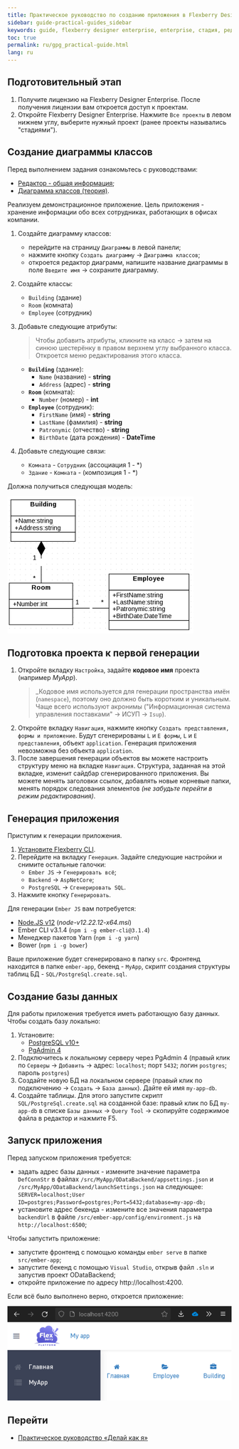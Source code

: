 ```yaml
---
title: Практическое руководство по созданию приложения в Flexberry Designer Enterprise
sidebar: guide-practical-guides_sidebar
keywords: guide, flexberry designer enterprise, enterprise, стадия, редактор, диаграмма классов, создание диаграммы
toc: true
permalink: ru/gpg_practical-guide.html
lang: ru
---
```


## Подготовительный этап
1. Получите лицензию на Flexberry Designer Enterprise. После получения лицензии вам откроется доступ к проектам.
2. Откройте Flexberry Designer Enterprise. Нажмите `Все проекты` в левом нижнем углу, выберите нужный проект (ранее проекты назывались "стадиями").

## Создание диаграммы классов
Перед выполнением задания ознакомьтесь с руководствами:
- [Редактор - общая информация](gpg_editor-guide.md);
- [Диаграмма классов (теория)](../flexberry-desinger/gpg_class-diagram.ru.md).


Реализуем демонстрационное приложение. Цель приложения - хранение информации обо всех сотрудниках, работающих в офисах компании.

1. Создайте диаграмму классов:
   - перейдите на страницу `Диаграммы` в левой панели;
   - нажмите кнопку `Создать диаграмму` -> `Диаграмма классов`;
   - откроется редактор диаграмм, напишите название диаграммы в поле `Введите имя` -> сохраните диаграмму.

2. Создайте классы:
   - `Building` (здание)
   - `Room` (комната)
   - `Employee` (сотрудник)

3. Добавьте следующие атрибуты:
   > Чтобы добавить атрибуты, кликните на класс -> затем на синюю шестерёнку в правом верхнем углу выбранного класса. Откроется меню редактирования этого класса.
   - **`Building`** (здание):
     - `Name` (название) - **string**
     - `Address` (адрес) - **string**
   - **`Room`** (комната):
     - `Number` (номер) - **int**
   - **`Employee`** (сотрудник):
     - `FirstName` (имя) - **string**
     - `LastName` (фамилия) - **string**
     - `Patronymic` (отчество) - **string**
     - `BirthDate` (дата рождения) - **DateTime**

4. Добавьте следующие связи:
   - `Комната` - `Сотрудник` (ассоциация 1 - *)
   - `Здание` - `Комната` -  (композиция 1 - *)

Должна получиться следующая модель:

![модель](/images/pages/guides/flexberry-designer-enterprise/practical-guide-model.png)

## Подготовка проекта к первой генерации
1. Откройте вкладку `Настройка`, задайте **кодовое имя** проекта (например _MyApp_).
   > _Кодовое имя используется для генерации пространства имён (`namespace`), поэтому оно должно быть коротким и уникальным. Чаще всего используют акронимы ("Информационная система управления поставками" -> ИСУП -> `Isup`).
2. Откройте вкладку `Навигация`, нажмите кнопку `Создать представления, формы и приложение`. Будут сгенерированы `L` и `E формы`, `L` и `E представления`, объект `application`. Генерация приложения невозможна без объекта `application`.
3. После завершения генерации объектов вы можете настроить структуру меню на вкладке `Навигация`. Структура, заданная на этой вкладке, изменит сайдбар сгенерированного приложения. Вы можете менять заголовки ссылок, добавлять новые корневые папки, менять порядок следования элементов _(не забудьте перейти в режим редактирования)_.

## Генерация приложения
Приступим к генерации приложения.
1. [Установите Flexberry CLI](gpg_flexberry-cli.md).
2. Перейдите на вкладку `Генерация`. Задайте следующие настройки и снимите остальные галочки:
   - `Ember JS` -> `Генерировать всё`;
   - `Backend` -> `AspNetCore`;
   - `PostgreSQL` -> `Сгенерировать SQL`.
3. Нажмите кнопку `Генерировать`.

Для генерации `Ember JS` вам потребуется:
- [Node.JS v12](https://nodejs.org/dist/latest-v12.x) (_node-v12.22.12-x64.msi_)
- Ember CLI v3.1.4 (`npm i -g ember-cli@3.1.4`)
- Менеджер пакетов Yarn (`npm i -g yarn`)
- Bower (`npm i -g bower`)

Ваше приложение будет сгенерировано в папку `src`. Фронтенд находится в папке `ember-app`, бекенд - `MyApp`, скрипт создания структуры таблиц БД - `SQL/PostgreSql.create.sql`.

## Создание базы данных
Для работы приложения требуется иметь работающую базу данных. Чтобы создать базу локально:
1. Установите:
   - [PostgreSQL v10+](https://www.postgresql.org/download)
   - [PgAdmin 4](https://www.pgadmin.org/download/)
2. Подключитесь к локальному серверу через PgAdmin 4 (правый клик по `Серверы` -> `Добавить` -> адрес: `localhost`; порт `5432`; логин `postgres`; пароль `postgres`)
3. Создайте новую БД на локальном сервере (правый клик по подключению -> `Создать` -> `База данных`). Дайте ей имя `my-app-db`.
4. Создайте таблицы. Для этого запустите скрипт `SQL/PostgreSql.create.sql` на созданной базе: правый клик по БД `my-app-db` в списке `Базы данных` -> `Query Tool` -> скопируйте содержимое файла в редактор и нажмите F5.

## Запуск приложения
Перед запуском приложения требуется:
- задать адрес базы данных - измените значение параметра `DefConnStr` в файлах `/src/MyApp/ODataBackend/appsettings.json` и `/src/MyApp/ODataBackend/launchSettings.json` на следующее: `SERVER=localhost;User ID=postgres;Password=postgres;Port=5432;database=my-app-db;`
- установите адрес бекенда - измените все значения параметра `backendUrl` в файле `/src/ember-app/config/environment.js` на `http://localhost:6500`;

Чтобы запустить приложение:
- запустите фронтенд с помощью команды `ember serve` в папке `src/ember-app`;
- запустите бекенд с помощью `Visual Studio`, открыв файл `.sln` и запустив проект ODataBackend;
- откройте приложение по адресу http://localhost:4200.

Если всё было выполнено верно, откроется приложение:

![Приложение](/images/pages/guides/flexberry-designer-enterprise/practical-guide-result.png)

## Перейти

* [Практическое руководство  «Делай как я»](gpg_landing-page.html) <i class="fa fa-arrow-up" aria-hidden="true"></i>
